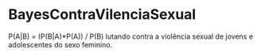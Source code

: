 # BayesContraVilenciaSexual
P(A|B) = (P(B|A)*P(A)) / P(B) lutando contra a violência sexual de jovens e adolescentes do sexo feminino.
